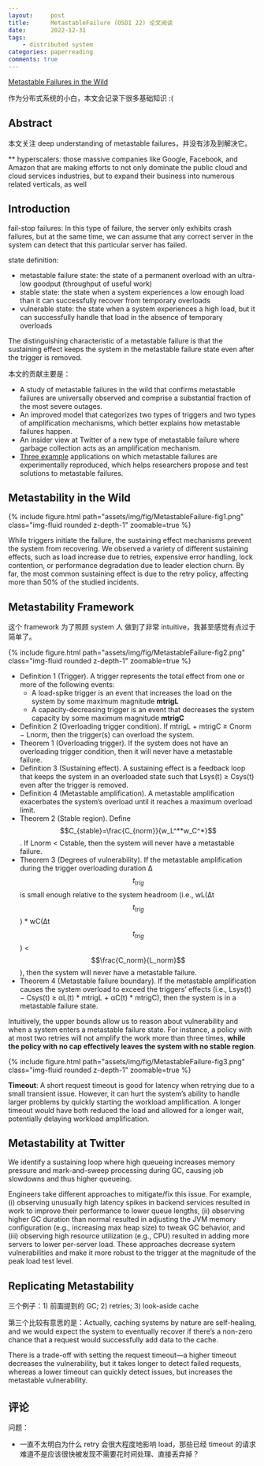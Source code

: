 ```yaml
---
layout:     post
title:      MetastableFailure (OSDI 22) 论文阅读
date:       2022-12-31
tags:
    - distributed system
categories: paperreading
comments: true
---
```


[Metastable Failures in the Wild](https://www.usenix.org/conference/osdi22/presentation/huang-lexiang)

作为分布式系统的小白，本文会记录下很多基础知识 :(

## Abstract

本文关注 deep understanding of metastable failures，并没有涉及到解决它。

** hyperscalers: those massive companies like Google, Facebook, and Amazon that are making efforts to not only dominate the public cloud and cloud services industries, but to expand their business into numerous related verticals, as well

## Introduction

fail-stop failures: In this type of failure, the server only exhibits crash failures, but at the same time, we can assume that any correct server in the system can detect that this particular server has failed.

state definition:

- metastable failure state: the state of a permanent overload with an ultra-low goodput (throughput of useful work)
- stable state: the state when a system experiences a low enough load than it can successfully recover from temporary overloads
- vulnerable state: the state when a system experiences a high load, but it can successfully handle that load in the absence of temporary overloads

The distinguishing characteristic of a metastable failure is that the sustaining effect keeps the system in the metastable failure state even after the trigger is removed.

本文的贡献主要是：

- A study of metastable failures in the wild that confirms metastable failures are universally observed and comprise a substantial fraction of the most severe outages.
- An improved model that categorizes two types of triggers and two types of amplification mechanisms, which better explains how metastable failures happen.
- An insider view at Twitter of a new type of metastable failure where garbage collection acts as an amplification mechanism.
- [Three example](https://github.com/lexiangh/Metastability) applications on which metastable failures are experimentally reproduced, which helps researchers propose and test solutions to metastable failures.

## Metastability in the Wild

{% include figure.html path="assets/img/fig/MetastableFailure-fig1.png" class="img-fluid rounded z-depth-1" zoomable=true %}

While triggers initiate the failure, the sustaining effect mechanisms prevent the system from recovering. We observed a variety of different sustaining effects, such as load increase due to retries, expensive error handling, lock contention, or performance degradation due to leader election churn. By far, the most common sustaining effect is due to the retry policy, affecting more than 50% of the studied incidents.

## Metastability Framework

这个 framework 为了照顾 system 人 做到了非常 intuitive，我甚至感觉有点过于简单了。

{% include figure.html path="assets/img/fig/MetastableFailure-fig2.png" class="img-fluid rounded z-depth-1" zoomable=true %}

- Definition 1 (Trigger). A trigger represents the total effect from one or more of the following events:
  - A load-spike trigger is an event that increases the load on the system by some maximum magnitude **mtrigL**
  - A capacity-decreasing trigger is an event that decreases the system capacity by some maximum magnitude **mtrigC**
- Definition 2 (Overloading trigger condition). If mtrigL + mtrigC ≥ Cnorm − Lnorm, then the trigger(s) can overload the system.
- Theorem 1 (Overloading trigger). If the system does not have an overloading trigger condition, then it will never have a metastable failure.
- Definition 3 (Sustaining effect). A sustaining effect is a feedback loop that keeps the system in an overloaded state such that Lsys(t) ≥ Csys(t) even after the trigger is removed.
- Definition 4 (Metastable amplification). A metastable amplification exacerbates the system’s overload until it reaches a maximum overload limit. 
- Theorem 2 (Stable region). Define $$C_{stable}=\frac{C_{norm}}{w_L^**w_C^*}$$. If
Lnorm < Cstable, then the system will never have a metastable failure.
- Theorem 3 (Degrees of vulnerability). If the metastable amplification during the trigger overloading duration ∆$$t_{trig}$$ is small enough relative to the system headroom (i.e., wL(∆t$$t_{trig}$$) * wC(∆t$$t_{trig}$$) < $$\frac{C_norm}{L_norm}$$ ), then the system will never have a metastable failure.
- Theorem 4 (Metastable failure boundary). If the metastable amplification causes the system overload to exceed the triggers’ effects (i.e., Lsys(t) − Csys(t) ≥ αL(t) * mtrigL + αC(t) * mtrigC), then the system is in a metastable failure state.

Intuitively, the upper bounds allow us to reason about vulnerability and when a system enters a metastable failure state. For instance, a policy with at most two retries will not amplify the work more than three times, **while the policy with no cap effectively leaves the system with no stable region**.

{% include figure.html path="assets/img/fig/MetastableFailure-fig3.png" class="img-fluid rounded z-depth-1" zoomable=true %}

**Timeout**: A short request timeout is good for latency when retrying due to a small transient issue. However, it can hurt the system’s ability to handle larger problems by quickly starting the workload amplification. A longer timeout would have both reduced the load and allowed for a longer wait, potentially delaying workload amplification.

## Metastability at Twitter

We identify a sustaining loop where high queueing increases memory pressure and mark-and-sweep processing during GC, causing job slowdowns and thus higher queueing.

Engineers take different approaches to mitigate/fix this issue. For example, (i) observing unusually high latency spikes in backend services resulted in work to improve their performance to lower queue lengths, (ii) observing higher GC duration than normal resulted in adjusting the JVM memory configuration (e.g., increasing max heap size) to tweak GC behavior, and (iii) observing high resource utilization (e.g., CPU) resulted in adding more servers to lower per-server load. These approaches decrease system vulnerabilities and make it more robust to the trigger at the magnitude of the peak load test level.

## Replicating Metastability

三个例子：1) 前面提到的 GC; 2) retries; 3) look-aside cache

第三个比较有意思的是：Actually, caching systems by nature are self-healing, and we would expect the system to eventually recover if there’s a non-zero chance that a request would successfully add data to the cache.

There is a trade-off with setting the request timeout—a higher timeout decreases the vulnerability, but it takes longer to detect failed requests, whereas a lower timeout can quickly detect issues, but increases the metastable vulnerability.

## 评论

问题：

- 一直不太明白为什么 retry 会很大程度地影响 load，那些已经 timeout 的请求难道不是应该很快被发现不需要花时间处理、直接丢弃掉？